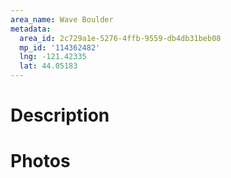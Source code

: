 ```yaml
---
area_name: Wave Boulder
metadata:
  area_id: 2c729a1e-5276-4ffb-9559-db4db31beb08
  mp_id: '114362482'
  lng: -121.42335
  lat: 44.05183
---
```

# Description

# Photos

